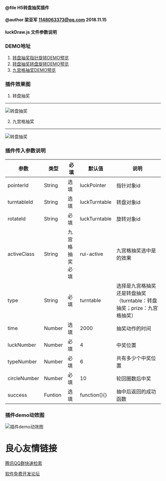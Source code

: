 
#### @file H5转盘抽奖插件
#### @author 梁亚军 1148063373@qq.com 2018.11.15
#### luckDraw.js 文件参数说明

### DEMO地址
1. [转盘抽奖指针旋转DEMO预览](https://rattenking.github.io/LuckDraw/index.html)
1. [转盘抽奖转盘旋转DEMO预览](https://rattenking.github.io/LuckDraw/turntable.html)
2. [九宫格抽奖DEMO预览](https://rattenking.github.io/LuckDraw/prize.html)

### 插件效果图

1. 转盘抽奖

---

![转盘抽奖](https://rattenking.github.io/LuckDraw/images/turntableLuck.png)

2. 九宫格抽奖

---

![转盘抽奖](https://rattenking.github.io/LuckDraw/images/prize.png)

### 插件传入参数说明

| 参数 | 类型 | 必填 | 默认值 | 说明 |
|----|-----|-----|-----|-----|
| pointerId | String | 选填 | luckPointer | 指针对象id |
| turntableId | String | 选填 | luckTurntable | 转盘对象id |
| rotateId | String | 必填 | luckTurntable | 旋转对象id |
| activeClass | String | 九宫格抽奖必填 | rui-active | 九宫格抽奖选中是的效果 |
| type | String | 必填 | turntable | 选择是九宫格抽奖还是转盘抽奖（turntable：转盘抽奖；prize：九宫格抽奖） |
| time | Number | 选填 | 2000 | 抽奖动作的时间 |
| luckNumber | Number | 必填 | 4 | 中奖位置 |
| typeNumber | Number | 必填 | 6 | 共有多少个中奖位置 |
| circleNumber | Number | 必填 | 10 | 轮回圈数后中奖 |
| success | Funtion | 选填 | function(){} | 抽中后返回的成功函数 |

 ### 插件demo动效图

 ![插件demo动效图](https://rattenking.github.io/LuckDraw/images/luck.gif)

 # 良心友情链接

[腾讯QQ群快速检索](http://u.720life.cn/s/8cf73f7c)

[软件免费开发论坛](http://u.720life.cn/s/bbb01dc0)